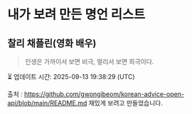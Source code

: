 # 내가 보려 만든 명언 리스트

##  찰리 채플린(영화 배우)
> 인생은 가까이서 보면 비극, 멀리서 보면 희극이다.


⏳ 업데이트 시간: 2025-09-13 19:38:29 (UTC)

출처 : https://github.com/gwongibeom/korean-advice-open-api/blob/main/README.md
재밌게 보려고 만들었습니다.
